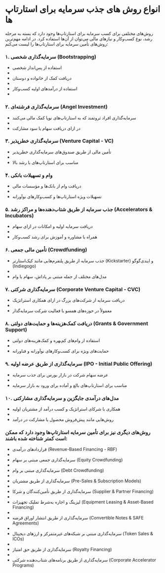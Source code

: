 # انواع روش های جذب سرمایه برای استارتاپ ها
روش‌های مختلفی برای کسب سرمایه برای استارتاپ‌ها وجود دارد که بسته به مرحله رشد، نوع کسب‌وکار و نیازهای مالی می‌توان از آن‌ها استفاده کرد. در ادامه مهم‌ترین روش‌های تأمین سرمایه برای استارتاپ‌ها را لیست می‌کنم:

### ۱. سرمایه‌گذاری شخصی (Bootstrapping)

- استفاده از پس‌انداز شخصی
- 
- دریافت کمک از خانواده و دوستان
- 
- استفاده از درآمدهای اولیه کسب‌وکار
- 
### ۲. سرمایه‌گذاری فرشته‌ای (Angel Investment)

- سرمایه‌گذاری افراد ثروتمند که به استارتاپ‌های نوپا کمک مالی می‌کنند
- 
- در ازای دریافت سهام یا سود مشارکت
  
### ۳. سرمایه‌گذاری خطرپذیر (Venture Capital - VC)

- تأمین مالی از طریق صندوق‌های سرمایه‌گذاری خطرپذیر
- 
- مناسب برای استارتاپ‌های با رشد بالا

### ۴. وام و تسهیلات بانکی

- دریافت وام از بانک‌ها و مؤسسات مالی
- 
- تسهیلات ویژه استارتاپ‌ها و کسب‌وکارهای نوآورانه

### ۵. جذب سرمایه از طریق شتاب‌دهنده‌ها و مراکز رشد (Accelerators & Incubators)

- دریافت سرمایه اولیه و امکانات در ازای سهام
- 
- همراه با مشاوره و آموزش برای رشد کسب‌وکار

### ۶. تأمین مالی جمعی (Crowdfunding)

- جذب سرمایه از طریق پلتفرم‌هایی مانند کیک‌استارتر (Kickstarter) و ایندی‌گوگو (Indiegogo)
- 
- مدل‌های مختلف از جمله مبتنی بر پاداش، سهام یا وام

### ۷. سرمایه‌گذاری شرکتی (Corporate Venture Capital - CVC)

- دریافت سرمایه از شرکت‌های بزرگ در ازای همکاری استراتژیک
- 
- معمولاً در حوزه‌های همسو با فعالیت شرکت سرمایه‌گذار

### ۸. دریافت کمک‌هزینه‌ها و حمایت‌های دولتی (Grants & Government Support)

- استفاده از وام‌های کم‌بهره و کمک‌هزینه‌های دولتی
- 
- حمایت‌های ویژه برای کسب‌وکارهای نوآورانه و فناورانه

### ۹. سرمایه‌گذاری از طریق عرضه اولیه (IPO - Initial Public Offering)

- عرضه سهام شرکت در بازار بورس برای جذب سرمایه
- 
- مناسب برای استارتاپ‌های بالغ و آماده برای ورود به بازار سرمایه

### ۱۰. مدل‌های درآمدی جایگزین و سرمایه‌گذاری مشارکتی

- همکاری با شرکای استراتژیک و کسب درآمد از مشتریان اولیه
- 
- روش‌هایی مانند پیش‌فروش محصول یا مشارکت در درآمد

### روش‌های دیگری نیز برای تأمین سرمایه استارتاپ‌ها وجود دارد که ممکن است کمتر شناخته شده باشند:

- قراردادهای درآمدی (Revenue-Based Financing - RBF)
- 
- سرمایه‌گذاری جمعی مبتنی بر سهام (Equity Crowdfunding)
- 
- سرمایه‌گذاری مبتنی بر وام (Debt Crowdfunding)
- 
- سرمایه‌گذاری از طریق مشتریان (Pre-Sales & Subscription Models)
- 
- سرمایه‌گذاری از طریق تأمین‌کنندگان و شرکا (Supplier & Partner Financing)
- 
- لیزینگ و اجاره به‌شرط تملیک تجهیزات (Equipment Leasing & Asset-Based Financing)
- 
- سرمایه‌گذاری از طریق انتشار اوراق قرضه (Convertible Notes & SAFE Agreements)
- 
- سرمایه‌گذاری مبتنی بر شبکه‌های غیرمتمرکز و ارزهای دیجیتال (Token Sales & ICOs)
- 
- سرمایه‌گذاری از طریق حق امتیاز (Royalty Financing)
- 
- سرمایه‌گذاری از طریق برنامه‌های شتاب‌دهنده شرکتی (Corporate Accelerator Programs)
